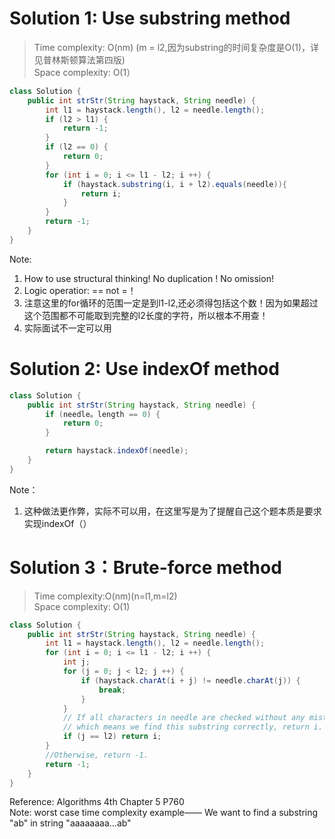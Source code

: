 # Solution 1: Use substring method
> Time complexity: O(nm) (m = l2,因为substring的时间复杂度是O(1)，详见普林斯顿算法第四版)<br> Space complexity: O(1）
``` Java
class Solution {
    public int strStr(String haystack, String needle) {
        int l1 = haystack.length(), l2 = needle.length();
        if (l2 > l1) {
            return -1;
        }
        if (l2 == 0) {
            return 0;
        }
        for (int i = 0; i <= l1 - l2; i ++) {
            if (haystack.substring(i, i + l2).equals(needle)){
                return i;
            }
        }
        return -1;
    }
}
```
Note:<br>
1. How to use structural thinking! No duplication ! No omission!
2. Logic operatior: == not =！
3. 注意这里的for循环的范围一定是到l1-l2,还必须得包括这个数！因为如果超过这个范围都不可能取到完整的l2长度的字符，所以根本不用查！
4. 实际面试不一定可以用
# Solution 2: Use indexOf method
```Java
class Solution {
    public int strStr(String haystack, String needle) {
        if (needle。length == 0) {
            return 0;
        }

        return haystack.indexOf(needle);
    }
}
```
Note：<br>
1. 这种做法更作弊，实际不可以用，在这里写是为了提醒自己这个题本质是要求实现indexOf（）
# Solution 3：Brute-force method
> Time complexity:O(nm)(n=l1,m=l2)<br> Space complexity: O(1)
```Java
class Solution {
    public int strStr(String haystack, String needle) {
        int l1 = haystack.length(), l2 = needle.length();
        for (int i = 0; i <= l1 - l2; i ++) {
            int j;
            for (j = 0; j < l2; j ++) {
                if (haystack.charAt(i + j) != needle.charAt(j)) {
                    break;
                }
            }
            // If all characters in needle are checked without any mistake, 
            // which means we find this substring correctly, return i.
            if (j == l2) return i;
        }
        //Otherwise, return -1.
        return -1;
    }
}
```
Reference: Algorithms 4th Chapter 5 P760<br>
Note: worst case time complexity example—— We want to find a substring "ab" in string "aaaaaaaa...ab"
